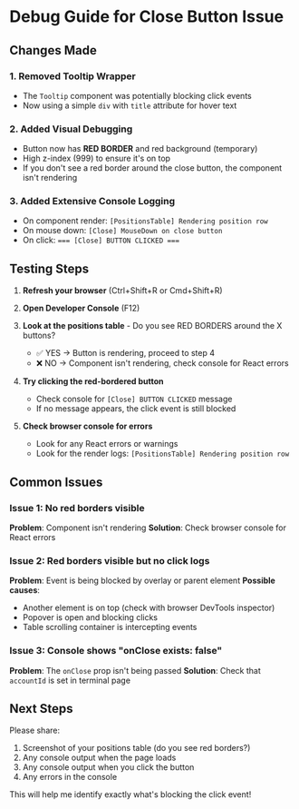# Debug Guide for Close Button Issue

## Changes Made

### 1. Removed Tooltip Wrapper
- The `Tooltip` component was potentially blocking click events
- Now using a simple `div` with `title` attribute for hover text

### 2. Added Visual Debugging
- Button now has **RED BORDER** and red background (temporary)
- High z-index (999) to ensure it's on top
- If you don't see a red border around the close button, the component isn't rendering

### 3. Added Extensive Console Logging
- On component render: `[PositionsTable] Rendering position row`
- On mouse down: `[Close] MouseDown on close button`
- On click: `=== [Close] BUTTON CLICKED ===`

## Testing Steps

1. **Refresh your browser** (Ctrl+Shift+R or Cmd+Shift+R)
2. **Open Developer Console** (F12)
3. **Look at the positions table** - Do you see RED BORDERS around the X buttons?
   - ✅ YES → Button is rendering, proceed to step 4
   - ❌ NO → Component isn't rendering, check console for React errors

4. **Try clicking the red-bordered button**
   - Check console for `[Close] BUTTON CLICKED` message
   - If no message appears, the click event is still blocked

5. **Check browser console for errors**
   - Look for any React errors or warnings
   - Look for the render logs: `[PositionsTable] Rendering position row`

## Common Issues

### Issue 1: No red borders visible
**Problem**: Component isn't rendering
**Solution**: Check browser console for React errors

### Issue 2: Red borders visible but no click logs
**Problem**: Event is being blocked by overlay or parent element
**Possible causes**:
- Another element is on top (check with browser DevTools inspector)
- Popover is open and blocking clicks
- Table scrolling container is intercepting events

### Issue 3: Console shows "onClose exists: false"
**Problem**: The `onClose` prop isn't being passed
**Solution**: Check that `accountId` is set in terminal page

## Next Steps

Please share:
1. Screenshot of your positions table (do you see red borders?)
2. Any console output when the page loads
3. Any console output when you click the button
4. Any errors in the console

This will help me identify exactly what's blocking the click event!

